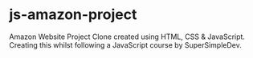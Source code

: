 # js-amazon-project
Amazon Website Project Clone created using HTML, CSS &amp; JavaScript. Creating this whilst following a JavaScript course by SuperSimpleDev.
